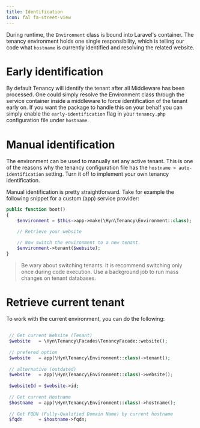 ```yaml
---
title: Identification
icon: fal fa-street-view
---
```


During runtime, the `Environment` class is bound into Laravel's container. The
tenancy environment holds one single responsibility, which is telling our code
what `hostname` is currently identified and resolving the related website.

# Early identification

By default Tenancy will identify the tenant after all Middleware has been processed.
One could simply resolve the Environment class through the service container
inside a middleware to force identification of the tenant early on. If you want the 
package to handle this on your behalf you can simply enable the `early-identification` flag in
 your `tenancy.php` configuration file under `hostname`.

# Manual identification

The environment can be used to manually set any active tenant. This is one of the
reasons why the tenancy configuration file has the `hostname > auto-identification`
setting. Turn it off to implement your own tenancy identification.

Manual identification is pretty straightforward. Take for example the following
snippet for a custom (app) service provider:

```php
public function boot()
{
    $environment = $this->app->make(\Hyn\Tenancy\Environment::class);

    // Retrieve your website

    // Now switch the environment to a new tenant.
    $environment->tenant($website);
}
```

> Be wary about switching tenants. It is recommend switching only once during code
execution. Use a background job to run mass changes on tenant databases.

# Retrieve current tenant

To work with the current environment, you can do the following:

```php
 
 // Get current Website (Tenant)
 $website   = \Hyn\Tenancy\Facades\TenancyFacade::website();
 
 // prefered option
 $website   = app(\Hyn\Tenancy\Environment::class)->tenant();
 
 // alternative (outdated) 
 $website   = app(\Hyn\Tenancy\Environment::class)->website();
 
 $websiteId = $website->id;
 
 // Get current Hostname
 $hostname  = app(\Hyn\Tenancy\Environment::class)->hostname();
 
 // Get FQDN (Fully-Qualified Domain Name) by current hostname
 $fqdn      = $hostname->fqdn;

 
```
